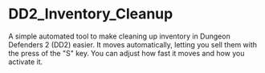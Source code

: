 # DD2_Inventory_Cleanup
A simple automated tool to make cleaning up inventory in Dungeon Defenders 2 (DD2) easier. It moves automatically, letting you sell them with the press of the "S" key. You can adjust how fast it moves and how you activate it.
